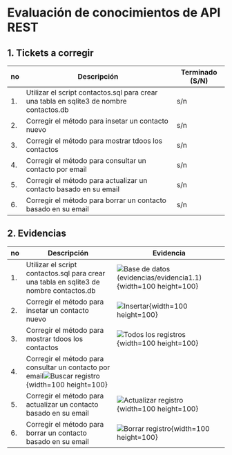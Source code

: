 # Evaluación de conocimientos de API REST

## 1. Tickets a corregir

|no|Descripción|Terminado (S/N)|
|--|--|--|
|1.|Utilizar el script contactos.sql para crear una tabla en sqlite3 de nombre contactos.db|s/n|
|2.|Corregir el método para insetar un contacto nuevo|s/n|
|3.|Corregir el método para mostrar tdoos los contactos|s/n|
|4.|Corregir el método para consultar un contacto por email|s/n|
|5.|Corregir el método para actualizar un contacto basado en su email|s/n|
|6.|Corregir el método para borrar un contacto basado en su email|s/n|

## 2. Evidencias

|no|Descripción|Evidencia|
|--|--|--|
|1.|Utilizar el script contactos.sql para crear una tabla en sqlite3 de nombre contactos.db|![Base de datos](evidencias/evidencia1.png)(evidencias/evidencia1.1){width=100 height=100}|
|2.|Corregir el método para insetar un contacto nuevo|![Insertar](evidencias/evidencia2.png){width=100 height=100}|
|3.|Corregir el método para mostrar tdoos los contactos|![Todos los registros](evidencias/evidencia3.png){width=100 height=100}|
|4.|Corregir el método para consultar un contacto por email![Buscar registro](evidencias/evidencia4.png){width=100 height=100}|
|5.|Corregir el método para actualizar un contacto basado en su email|![Actualizar registro](evidencias/evidencia5.png){width=100 height=100}|
|6.|Corregir el método para borrar un contacto basado en su email|![Borrar registro](evidencias/evidencia6.png){width=100 height=100}|